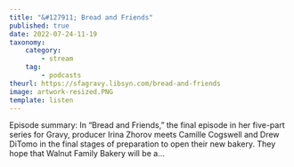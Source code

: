 ```yaml
---
title: "&#127911; Bread and Friends"
published: true
date: 2022-07-24-11-19
taxonomy:
    category:
        - stream
    tag:
        - podcasts
theurl: https://sfagravy.libsyn.com/bread-and-friends
image: artwork-resized.PNG
template: listen
---
```


Episode summary: In &ldquo;Bread and Friends,&rdquo; the final episode in her five-part series for Gravy, producer Irina Zhorov meets Camille Cogswell and Drew DiTomo in the final stages of preparation to open their new bakery. They hope that Walnut Family Bakery will be a&hellip;
